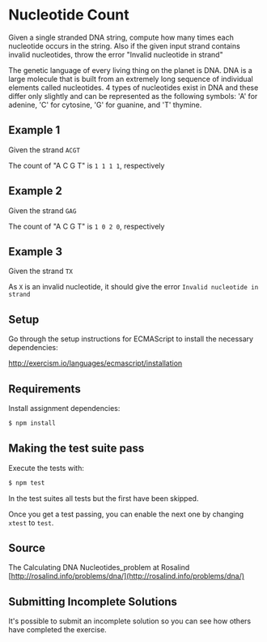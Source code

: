 # Nucleotide Count

Given a single stranded DNA string, compute how many times each nucleotide occurs in the string. Also if the
given input strand contains invalid nucleotides, throw the error "Invalid nucleotide in strand"

The genetic language of every living thing on the planet is DNA. DNA is a large molecule that is built from an extremely long sequence of individual elements called nucleotides. 4 types of nucleotides exist in DNA and these differ only slightly and can be represented as the following symbols: 'A' for adenine, 'C' for cytosine, 'G' for guanine, and 'T' thymine.

## Example 1

Given the strand `ACGT`

The count of "A C G T" is `1 1 1 1`, respectively

## Example 2

Given the strand `GAG`

The count of "A C G T" is `1 0 2 0`, respectively

## Example 3

Given the strand `TX`

As `X` is an invalid nucleotide, it should give the error `Invalid nucleotide in strand`

## Setup

Go through the setup instructions for ECMAScript to
install the necessary dependencies:

http://exercism.io/languages/ecmascript/installation

## Requirements

Install assignment dependencies:

```bash
$ npm install
```

## Making the test suite pass

Execute the tests with:

```bash
$ npm test
```

In the test suites all tests but the first have been skipped.

Once you get a test passing, you can enable the next one by
changing `xtest` to `test`.


## Source

The Calculating DNA Nucleotides_problem at Rosalind [http://rosalind.info/problems/dna/](http://rosalind.info/problems/dna/)

## Submitting Incomplete Solutions
It's possible to submit an incomplete solution so you can see how others have completed the exercise.
